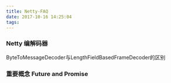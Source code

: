 ```yaml
---
title: Netty-FAQ
date: 2017-10-16 14:25:04
tags:
---
```


### Netty 编解码器
ByteToMessageDecoder与LengthFieldBasedFrameDecoder的区别

### 重要概念 Future and Promise



